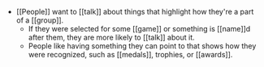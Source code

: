 - [[People]] want to [[talk]] about things that highlight how they're a part of a [[group]].
	- If they were selected for some [[game]] or something is [[name]]d after them, they are more likely to [[talk]] about it.
	- People like having something they can point to that shows how they were recognized, such as [[medals]], trophies, or [[awards]].